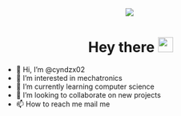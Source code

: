 <div id="header" align="center">
  <img src="https://media.giphy.com/media/v1.Y2lkPTc5MGI3NjExN2QzbjV1c2gzd3AwcDFxb2d1NTM1ZDZuMmJ6aTdncHBwZGd6eDY0cCZlcD12MV9pbnRlcm5hbF9naWZfYnlfaWQmY3Q9Zw/RbDKaczqWovIugyJmW/giphy.gif"/>
<img src="https://komarev.com/ghpvc/?username=cyndzx02&style=flat-square&color=blue" alt=""/>
<h1>
  Hey there
  <img src="https://media.giphy.com/media/hvRJCLFzcasrR4ia7z/giphy.gif" width="30px"/>
</h1>
</div>

- 👋 Hi, I’m @cyndzx02
- 👀 I’m interested in mechatronics 
- 🌱 I’m currently learning computer science
- 💞️ I’m looking to collaborate on new projects
- 📫 How to reach me mail me

<!---
cyndzx02/cyndzx02 is a ✨ special ✨ repository because its `README.md` (this file) appears on your GitHub profile.
You can click the Preview link to take a look at your changes.
--->
